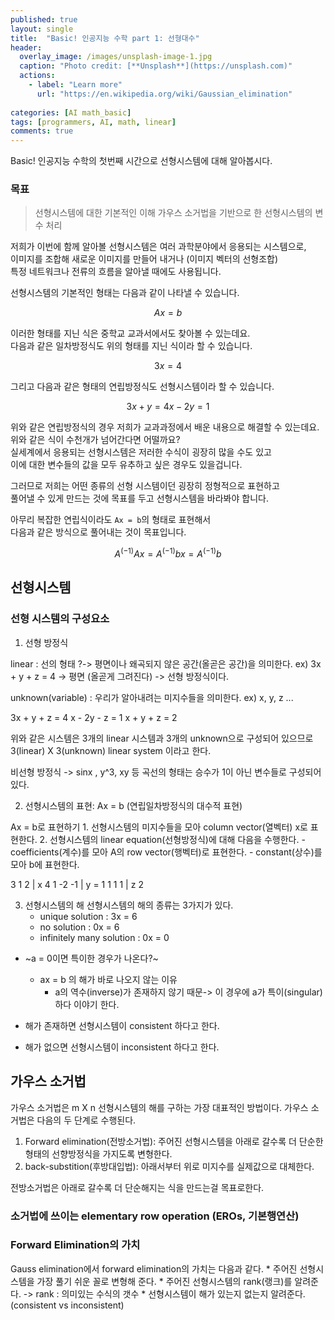 ```yaml
---
published: true
layout: single
title:  "Basic! 인공지능 수학 part 1: 선형대수"
header:
  overlay_image: /images/unsplash-image-1.jpg
  caption: "Photo credit: [**Unsplash**](https://unsplash.com)"
  actions:
    - label: "Learn more"
      url: "https://en.wikipedia.org/wiki/Gaussian_elimination"
      
categories: [AI math_basic]
tags: [programmers, AI, math, linear]
comments: true
---
```


Basic! 인공지능 수학의 첫번째 시간으로 선형시스템에 대해 알아봅시다.  

### 목표 
> 선형시스템에 대한 기본적인 이해
> 가우스 소거법을 기반으로 한 선형시스템의 변수 처리 
    
저희가 이번에 함께 알아볼 선형시스템은 여러 과학분야에서 응용되는 시스템으로,  
이미지를 조합해 새로운 이미지를 만들어 내거나 (이미지 벡터의 선형조합)  
특정 네트워크나 전류의 흐름을 알아낼 때에도 사용됩니다.  

선형시스템의 기본적인 형태는 다음과 같이 나타낼 수 있습니다.  
~~~math
Ax = b
~~~

이러한 형태를 지닌 식은 중학교 교과서에서도 찾아볼 수 있는데요.  
다음과 같은 일차방정식도 위의 형태를 지닌 식이라 할 수 있습니다.
~~~math
3x = 4
~~~
그리고 다음과 같은 형태의 연립방정식도 선형시스템이라 할 수 있습니다. 
~~~math
3x + y = 4
x - 2y = 1
~~~

위와 같은 연립방정식의 경우 저희가 교과과정에서 배운 내용으로 해결할 수 있는데요.  
위와 같은 식이 수천개가 넘어간다면 어떨까요?  
실세계에서 응용되는 선형시스템은 저러한 수식이 굉장히 많을 수도 있고  
이에 대한 변수들의 값을 모두 유추하고 싶은 경우도 있을겁니다.

그러므로 저희는 어떤 종류의 선형 시스템이던 굉장히 정형적으로 표현하고  
풀어낼 수 있게 만드는 것에 목표를 두고 선형시스템을 바라봐야 합니다.

아무리 복잡한 연립식이라도 `Ax = b`의 형태로 표현해서  
다음과 같은 방식으로 풀어내는 것이 목표입니다. 
~~~math
A^(-1)Ax = A^(-1)b
x = A^(-1)b
~~~


## 선형시스템

### 선형 시스템의 구성요소 

1. 선형 방정식

linear : 선의 형태 ?-> 평면이나 왜곡되지 않은 공간(올곧은 공간)을 의미한다. 
ex) 3x + y + z = 4 -> 평면 (올곧게 그려진다) -> 선형 방정식이다. 

unknown(variable) : 우리가 알아내려는 미지수들을 의미한다. ex) x, y, z ...

3x + y + z = 4
x - 2y - z = 1
x + y + z = 2

위와 같은 시스템은 3개의 linear 시스템과 3개의 unknown으로 구성되어 있으므로
3(linear) X 3(unknown) linear system 이라고 한다. 

비선형 방정식 -> sinx , y^3, xy 등 곡선의 형태는 승수가 1이 아닌 변수들로 구성되어 있다. 

2. 선형시스템의 표현: Ax = b (연립일차방정식의 대수적 표현)

Ax = b로 표현하기
    1. 선형시스템의 미지수들을 모아 column vector(열벡터) x로 표현한다. 
    2. 선형시스템의 linear equation(선형방정식)에 대해 다음을 수행한다. 
        - coefficients(계수)를 모아 A의 row vector(행벡터)로 표현한다. 
        - constant(상수)를 모아 b에 표현한다. 
    
3  1  2 | x     4
1 -2 -1 | y  =  1
1  1  1 | z     2
 

3. 선형시스템의 해 
선형시스템의 해의 종류는 3가지가 있다. 
    * unique solution : 3x = 6
    * no solution : 0x = 6
    * infinitely many solution : 0x = 0

* ~a = 0이면 특이한 경우가 나온다?~ 
    * ax = b 의 해가 바로 나오지 않는 이유
        * a의 역수(inverse)가 존재하지 않기 때문-> 이 경우에 a가 특이(singular)하다 이야기 한다. 

* 해가 존재하면 선형시스템이 consistent 하다고 한다. 
* 해가 없으면 선형시스템이 inconsistent 하다고 한다.  


## 가우스 소거법

가우스 소거법은 m X n 선형시스템의 해를 구하는 가장 대표적인 방법이다. 
가우스 소거법은 다음의 두 단계로 수행된다. 

1. Forward elimination(전방소거법): 주어진 선형시스템을 아래로 갈수록 더 단순한 형태의 선향방정식을 가지도록 변형한다.
2. back-substition(후방대입법): 아래서부터 위로 미지수를 실제값으로 대체한다. 

전방소거법은 아래로 갈수록 더 단순해지는 식을 만드는걸 목표로한다. 

### 소거법에 쓰이는 elementary row operation (EROs, 기본행연산)

### Forward Elimination의 가치 
Gauss elimination에서 forward elimination의 가치는 다음과 같다.
    * 주어진 선형시스템을 가장 풀기 쉬운 꼴로 변형해 준다.
    * 주어진 선형시스템의 rank(랭크)를 알려준다. -> rank : 의미있는 수식의 갯수 
    * 선형시스템이 해가 있는지 없는지 알려준다. (consistent vs inconsistent)




